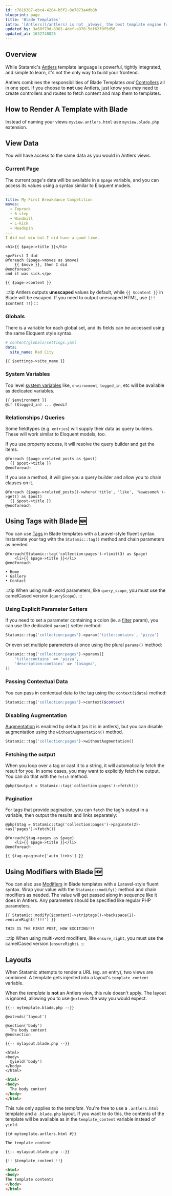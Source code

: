 ```yaml
---
id: c7816387-ebc4-4204-b5f2-8e7073a4db8b
blueprint: page
title: 'Blade Templates'
intro: '[Antlers](/antlers) is not _always_ the best template engine for the job. If you''re using Statamic as a headless CMS or want to share views with a Laravel application already using [Blade](https://laravel.com/docs/blade) or another engine, you can do that. **Just know there are a few caveats before you do.**'
updated_by: 3a60f79d-8381-4def-a970-5df62f0f5d56
updated_at: 1632748828
---
```

## Overview

While Statamic's [Antlers](/antlers) template language is powerful, tightly integrated, and simple to learn, it's not the only way to build your frontend.

Antlers combines the responsibilities of Blade Templates _and_ [Controllers](/controllers) all in one spot. If you choose to **not** use Antlers, just know you _may_ need to create controllers and routes to fetch content and map them to templates.

## How to Render A Template with Blade

Instead of naming your views `myview.antlers.html` use `myview.blade.php` extension.


## View Data

You will have access to the same data as you would in Antlers views.

### Current Page

The current page's data will be available in a `$page` variable, and you can access its values using a syntax similar to Eloquent models.

``` yaml
---
title: My First Breakdance Competition
moves:
  - Toprock
  - 6-step
  - Windmill
  - L-kick
  - Headspin
---
I did not win but I did have a good time.
```

``` blade
<h1>{{ $page->title }}</h1>

<p>First I did
@foreach ($page->moves as $move)
    {{ $move }}, then I did
@endforeach
and it was sick.</p>

{{ $page->content }}
```

:::tip
Antlers outputs **unescaped** values by default, while `{{ $content }}` in Blade will be escaped. If you need to output unescaped HTML, use `{!! $content !!}`
:::

### Globals

There is a variable for each global set, and its fields can be accessed using the same Eloquent style syntax.

```yaml
# content/globals/settings.yaml
data:
  site_name: Rad City
```

```blade
{{ $settings->site_name }}
```

### System Variables

Top level [system variables](/variables#system-variables) like, `environment`, `logged_in`, etc will be available as dedicated variables.

```blade
{{ $environment }}
@if ($logged_in) ... @endif
```

### Relationships / Queries

Some fieldtypes (e.g. `entries`) will supply their data as query builders. These will work similar to Eloquent models, too.

If you use property access, it will resolve the query builder and get the items.

```blade
@foreach ($page->related_posts as $post)
  {{ $post->title }}
@endforeach
```

If you use a method, it will give you a query builder and allow you to chain clauses on it.

```blade
@foreach ($page->related_posts()->where('title', 'like', '%awesome%')->get() as $post)
  {{ $post->title }}
@endforeach
```


## Using Tags with Blade 🆕

You can use [Tags](/tags) in Blade templates with a Laravel-style fluent syntax. Instantiate your tag with the `Statamic::tag()` method and chain parameters as needed.

``` blade
@foreach(Statamic::tag('collection:pages')->limit(3) as $page)
    <li>{{ $page->title }}</li>
@endforeach
```

```
• Home
• Gallery
• Contact
```

:::tip
When using multi-word parameters, like `query_scope`, you must use the camelCased version (`queryScope`).
:::

### Using Explicit Parameter Setters

If you need to set a parameter containing a colon (ie. a [filter](/tags/collection#filtering) param), you can use the dedicated `param()` setter method:

```php
Statamic::tag('collection:pages')->param('title:contains', 'pizza')
```

Or even set multiple parameters at once using the plural `params()` method:

```php
Statamic::tag('collection:pages')->params([
    'title:contains' => 'pizza',
    'description:contains' => 'lasagna',
])
```

### Passing Contextual Data

You can pass in contextual data to the tag using the `context($data)` method:

```php
Statamic::tag('collection:pages')->context($context)
```

### Disabling Augmentation

[Augmentation](/extending/augmentation) is enabled by default (as it is in antlers), but you can disable augmentation using the `withoutAugmentation()` method.

```php
Statamic::tag('collection:pages')->withoutAugmentation()
```

### Fetching the output

When you loop over a tag or cast it to a string, it will automatically fetch the result for you. In some cases, you may want to explicitly fetch the output. You can do that with the `fetch` method.

```blade
@php($output = Statamic::tag('collection:pages')->fetch())
```

### Pagination

For tags that provide pagination, you can `fetch` the tag's output in a variable, then output the results and links separately:

```blade
@php($tag = Statamic::tag('collection:pages')->paginate(2)->as('pages')->fetch())

@foreach($tag->pages as $page)
    <li>{{ $page->title }}</li>
@endforeach

{{ $tag->paginate['auto_links'] }}
```


## Using Modifiers with Blade 🆕

You can also use [Modifiers](/modifiers) in Blade templates with a Laravel-style fluent syntax. Wrap your value with the `Statamic::modify()` method and chain modifiers as needed. The value will get passed along in sequence like it does in Antlers. Any parameters should be specified like regular PHP parameters.

``` blade
{{ Statamic::modify($content)->striptags()->backspace(1)->ensureRight('!!!') }}
```

```
THIS IS THE FIRST POST, HOW EXCITING!!!
```

:::tip
When using multi-word modifiers, like `ensure_right`, you must use the camelCased version (`ensureRight`).
:::


## Layouts

When Statamic attempts to render a URL (eg. an entry), two views are combined. A template gets injected into a layout's `template_content` variable.

When the _template_ is **not** an Antlers view, this rule doesn't apply. The layout is ignored, allowing you to use `@extends` the way you would expect.

``` blade
{{-- mytemplate.blade.php --}}

@extends('layout')

@section('body')
  The body content
@endsection
```

``` blade
{{-- mylayout.blade.php --}}

<html>
<body>
  @yield('body')
</body>
</html>
```

```html
<html>
<body>
  The body content
</body>
</html>
```

This rule only applies to the _template_. You're free to use a `.antlers.html` template and a `.blade.php` layout. If you want to do this, the contents of the template will be available as in the `template_content` variable instead of `yield`.

```
{{# mytemplate.antlers.html #}}

The template content
```

``` blade
{{-- mylayout.blade.php --}}

{!! $template_content !!}
```

```html
<html>
<body>
The template contents
</body>
</html>
```
